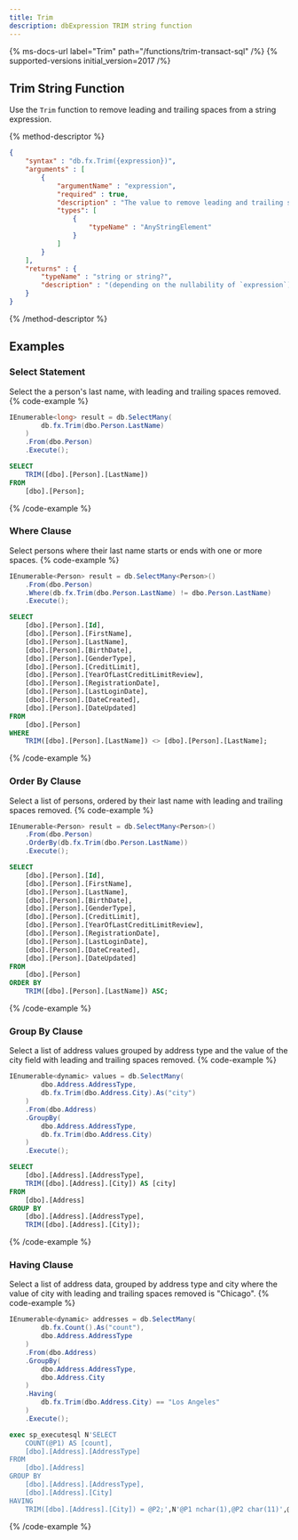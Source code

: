 ```yaml
---
title: Trim
description: dbExpression TRIM string function
---
```


{% ms-docs-url label="Trim" path="/functions/trim-transact-sql" /%}
{% supported-versions initial_version=2017 /%}

## Trim String Function

Use the `Trim` function to remove leading and trailing spaces from a string expression.

{% method-descriptor %}
```json
{
    "syntax" : "db.fx.Trim({expression})",
    "arguments" : [
        {
            "argumentName" : "expression",
            "required" : true,
            "description" : "The value to remove leading and trailing spaces from.",
            "types": [
                { 
                    "typeName" : "AnyStringElement"
                }
            ]
        }           
    ],
    "returns" : { 
        "typeName" : "string or string?",
		"description" : "(depending on the nullability of `expression`)"
    }
}
```
{% /method-descriptor %}

## Examples
### Select Statement
Select the a person's last name, with leading and trailing spaces removed.
{% code-example %}
```csharp
IEnumerable<long> result = db.SelectMany(
		db.fx.Trim(dbo.Person.LastName)
	)
	.From(dbo.Person)
	.Execute();
```
```sql
SELECT
	TRIM([dbo].[Person].[LastName])
FROM
	[dbo].[Person];
```
{% /code-example %}

### Where Clause
Select persons where their last name starts or ends with one or more spaces.
{% code-example %}
```csharp
IEnumerable<Person> result = db.SelectMany<Person>()
    .From(dbo.Person)
	.Where(db.fx.Trim(dbo.Person.LastName) != dbo.Person.LastName)
	.Execute();
```
```sql
SELECT
	[dbo].[Person].[Id],
	[dbo].[Person].[FirstName],
	[dbo].[Person].[LastName],
	[dbo].[Person].[BirthDate],
	[dbo].[Person].[GenderType],
	[dbo].[Person].[CreditLimit],
	[dbo].[Person].[YearOfLastCreditLimitReview],
	[dbo].[Person].[RegistrationDate],
	[dbo].[Person].[LastLoginDate],
	[dbo].[Person].[DateCreated],
	[dbo].[Person].[DateUpdated]
FROM
	[dbo].[Person]
WHERE
	TRIM([dbo].[Person].[LastName]) <> [dbo].[Person].[LastName];
```
{% /code-example %}

### Order By Clause
Select a list of persons, ordered by their last name with leading and trailing spaces removed.
{% code-example %}
```csharp
IEnumerable<Person> result = db.SelectMany<Person>()
	.From(dbo.Person)
	.OrderBy(db.fx.Trim(dbo.Person.LastName))
	.Execute();
```
```sql
SELECT
	[dbo].[Person].[Id],
	[dbo].[Person].[FirstName],
	[dbo].[Person].[LastName],
	[dbo].[Person].[BirthDate],
	[dbo].[Person].[GenderType],
	[dbo].[Person].[CreditLimit],
	[dbo].[Person].[YearOfLastCreditLimitReview],
	[dbo].[Person].[RegistrationDate],
	[dbo].[Person].[LastLoginDate],
	[dbo].[Person].[DateCreated],
	[dbo].[Person].[DateUpdated]
FROM
	[dbo].[Person]
ORDER BY
	TRIM([dbo].[Person].[LastName]) ASC;
```
{% /code-example %}

### Group By Clause
Select a list of address values grouped by address type and the value of the city field with leading and trailing spaces removed.
{% code-example %}
```csharp
IEnumerable<dynamic> values = db.SelectMany(
		dbo.Address.AddressType,
		db.fx.Trim(dbo.Address.City).As("city")
	)
	.From(dbo.Address)
	.GroupBy(
		dbo.Address.AddressType,
		db.fx.Trim(dbo.Address.City)
	)
	.Execute();
```
```sql
SELECT
	[dbo].[Address].[AddressType],
	TRIM([dbo].[Address].[City]) AS [city]
FROM
	[dbo].[Address]
GROUP BY
	[dbo].[Address].[AddressType],
	TRIM([dbo].[Address].[City]);
```
{% /code-example %}

### Having Clause
Select a list of address data, grouped by address type and city where the value of city with leading and trailing spaces removed
is "Chicago".
{% code-example %}
```csharp
IEnumerable<dynamic> addresses = db.SelectMany(
		db.fx.Count().As("count"),
		dbo.Address.AddressType
	)
	.From(dbo.Address)
	.GroupBy(
		dbo.Address.AddressType,
		dbo.Address.City
	)
	.Having(
		db.fx.Trim(dbo.Address.City) == "Los Angeles"
	)
	.Execute();
```
```sql
exec sp_executesql N'SELECT
	COUNT(@P1) AS [count],
	[dbo].[Address].[AddressType]
FROM
	[dbo].[Address]
GROUP BY
	[dbo].[Address].[AddressType],
	[dbo].[Address].[City]
HAVING
	TRIM([dbo].[Address].[City]) = @P2;',N'@P1 nchar(1),@P2 char(11)',@P1=N'*',@P2='Los Angeles'
```
{% /code-example %}


